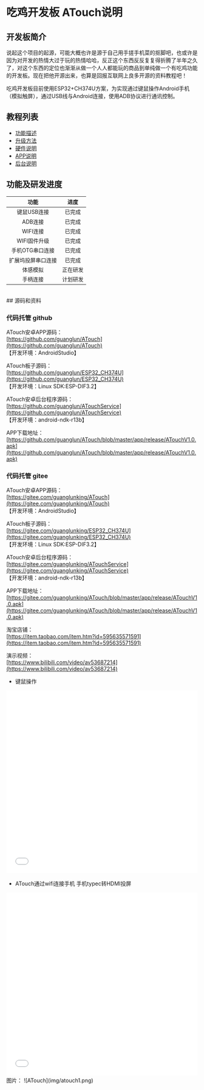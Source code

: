 # 吃鸡开发板 ATouch说明

<a id = "atouch"></a>

## 开发板简介

说起这个项目的起源，可能大概也许是源于自己用手搓手机菜的抠脚吧，也或许是因为对开发的热情大过于玩的热情哈哈，反正这个东西反反复复得折腾了半年之久了，对这个东西的定位也渐渐从做一个人人都能玩的商品到单纯做一个有吃鸡功能的开发板。现在把他开源出来，也算是回报互联网上良多开源的资料教程吧！  

吃鸡开发板目前使用ESP32+CH374U方案，为实现通过键鼠操作Android手机（模拟触屏），通过USB线与Android连接，使用ADB协议进行通讯控制。  

## 教程列表
* [功能描述](features.md#features)
* [升级方法](upgrade.md#upgrade)
* [硬件说明](board.md#board)
* [APP说明](app.md#app)
* [后台说明](server.md#server)

## 功能及研发进度
| 功能 | 进度 |
|:-----:|:-----:|
| 键鼠USB连接 | 已完成 |
| ADB连接 | 已完成 |
| WIFI连接 | 已完成 |
| WIFI固件升级 | 已完成 |
| 手机OTG串口连接 | 已完成 |
| 扩展坞投屏串口连接 | 已完成 |
| 体感模拟 | 正在研发 |
| 手柄连接 | 计划研发 |  

<br />  
## 源码和资料

### 代码托管 github  
  
ATouch安卓APP源码：  
[https://github.com/guanglun/ATouch](https://github.com/guanglun/ATouch)   
【开发环境：AndroidStudio】  

ATouch板子源码：  
[https://github.com/guanglun/ESP32_CH374U](https://github.com/guanglun/ESP32_CH374U)   
【开发环境：Linux SDK:ESP-DIF3.2】

ATouch安卓后台程序源码：   
[https://github.com/guanglun/ATouchService](https://github.com/guanglun/ATouchService)  
【开发环境：android-ndk-r13b】  

APP下载地址：   
[https://github.com/guanglun/ATouch/blob/master/app/release/ATouchV1.0.apk](https://github.com/guanglun/ATouch/blob/master/app/release/ATouchV1.0.apk)  

### 代码托管 gitee  
  
ATouch安卓APP源码：  
[https://gitee.com/guanglunking/ATouch](https://gitee.com/guanglunking/ATouch)  
【开发环境：AndroidStudio】

ATouch板子源码：  
[https://gitee.com/guanglunking/ESP32_CH374U](https://gitee.com/guanglunking/ESP32_CH374U)  
【开发环境：Linux SDK:ESP-DIF3.2】

ATouch安卓后台程序源码：   
[https://gitee.com/guanglunking/ATouchService](https://gitee.com/guanglunking/ATouchService)   
【开发环境：android-ndk-r13b】

APP下载地址：   
[https://gitee.com/guanglunking/ATouch/blob/master/app/release/ATouchV1.0.apk](https://gitee.com/guanglunking/ATouch/blob/master/app/release/ATouchV1.0.apk)


淘宝店铺：  
[https://item.taobao.com/item.htm?id=595635571591](https://item.taobao.com/item.htm?id=595635571591)  

演示视频：  
[https://www.bilibili.com/video/av53687214](https://www.bilibili.com/video/av53687214)  

* 键鼠操作
<iframe height="480" width="100%" src="//player.bilibili.com/player.html?aid=53687214&cid=93910781&page=1" scrolling="no" border="0" frameborder="no" framespacing="0" allowfullscreen="true"> </iframe>  
<br />  

* ATouch通过wifi连接手机 手机typec转HDMI投屏
<iframe height="480" width="100%" src="//player.bilibili.com/player.html?aid=412674734&bvid=BV1JV411o7QV&cid=174816385&page=1" scrolling="no" border="0" frameborder="no" framespacing="0" allowfullscreen="true"> </iframe>

<br />  
图片：  
![ATouch](img/atouch1.png)
 




